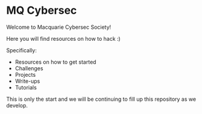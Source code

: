 # MQ Cybersec

Welcome to Macquarie Cybersec Society!

Here you will find resources on how to hack :)

Specifically:
- Resources on how to get started
- Challenges
- Projects
- Write-ups
- Tutorials

This is only the start and we will be continuing to fill up this repository as we develop.

